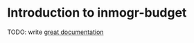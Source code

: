 # Introduction to inmogr-budget

TODO: write [great documentation](http://jacobian.org/writing/what-to-write/)
